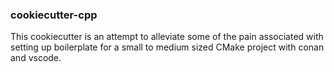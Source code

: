 ### cookiecutter-cpp 

This cookiecutter is an attempt to alleviate some of the pain associated with setting up boilerplate for a small to medium sized CMake project with conan and vscode. 